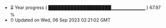 - ⏳ Year progress { ████████████████████▁▁▁▁▁▁▁▁▁▁ } 67.97 %
- ⏰ Updated on Wed, 06 Sep 2023 02:21:02 GMT

